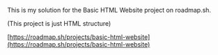 This is my solution for the Basic HTML Website project on roadmap.sh.

(This project is just HTML structure)

[https://roadmap.sh/projects/basic-html-website](https://roadmap.sh/projects/basic-html-website)
